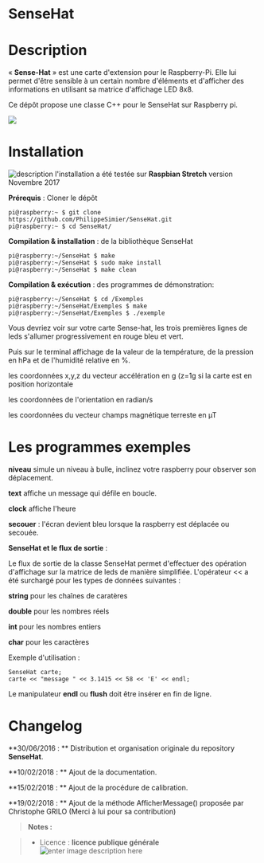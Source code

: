 ﻿# SenseHat

# Description
« **Sense-Hat** » est une carte d'extension pour le Raspberry-Pi. Elle lui
permet d'être sensible à un certain nombre d'éléments et d'afficher des
informations en utilisant sa matrice d'affichage LED 8x8.

Ce dépôt propose une classe C++ pour le SenseHat sur Raspberry pi.

<img src="https://github.com/PhilippeSimier/SenseHat/blob/master/Documentation/Sense-HAT.png">

# Installation 

 ![description](https://img.shields.io/badge/build-passing-green.svg) l'installation a été testée sur **Raspbian Stretch**  version Novembre 2017 

**Prérequis** : Cloner le dépôt

    pi@raspberry:~ $ git clone https://github.com/PhilippeSimier/SenseHat.git
    pi@raspberry:~ $ cd SenseHat/

**Compilation & installation** : de la bibliothèque SenseHat

    pi@raspberry:~/SenseHat $ make
    pi@raspberry:~/SenseHat $ sudo make install
    pi@raspberry:~/SenseHat $ make clean

**Compilation & exécution** : des programmes de démonstration:
 
    pi@raspberry:~/SenseHat $ cd /Exemples
    pi@raspberry:~/SenseHat/Exemples $ make
    pi@raspberry:~/SenseHat/Exemples $ ./exemple

Vous devriez voir sur votre carte Sense-hat, les trois premières lignes de leds s'allumer  progressivement en rouge bleu et vert.

Puis sur le terminal affichage de la valeur de la température, de la pression en hPa
et de l'humidité relative en %.

les coordonnées x,y,z du vecteur accélération en g (z=1g si la carte est en position horizontale
 
les coordonnées de l'orientation en radian/s

les coordonnées du vecteur champs magnétique terreste en µT 

# Les programmes exemples

 **niveau** simule un niveau à bulle, inclinez votre raspberry pour observer son déplacement.

 **text**  affiche un message qui défile en boucle.

 **clock** affiche l'heure

 **secouer** : l'écran devient bleu lorsque la raspberry est déplacée ou secouée. 

**SenseHat et le flux de sortie** :

Le flux de sortie de la classe SenseHat permet d'effectuer des opération d'affichage sur la matrice de leds de manière simplifiée.
L'opérateur << a été surchargé pour les types de données suivantes : 
 
 **string** pour les chaînes de caratères

 **double** pour les nombres réels

 **int** pour les nombres entiers

 **char** pour les caractères

Exemple d'utilisation :

    SenseHat carte;
    carte << "message " << 3.1415 << 58 << 'E' << endl;

Le manipulateur **endl** ou **flush** doit être insérer en fin de ligne.  


# Changelog

**30/06/2016 : ** Distribution et organisation originale du repository **SenseHat**. 

**10/02/2018 : ** Ajout de la documentation.

**15/02/2018 : ** Ajout de la procédure de calibration.

**19/02/2018 : ** Ajout de la méthode AfficherMessage() proposée par Christophe GRILO (Merci à lui pour sa contribution) 

> **Notes :**


> - Licence : **licence publique générale** ![enter image description here](https://img.shields.io/badge/licence-GPL-green.svg)
<!-- TOOLBOX 

Génération des badges : https://shields.io/
Génération de ce fichier : https://stackedit.io/editor#


